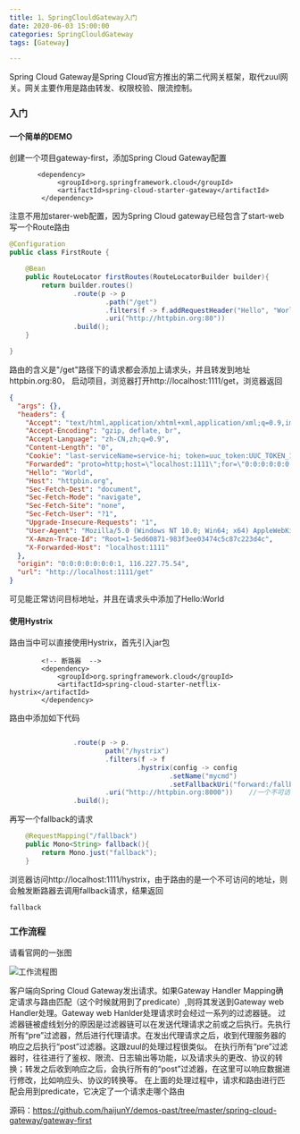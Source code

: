 ```yaml
---
title: 1、SpringClouldGateway入门
date: 2020-06-03 15:00:00
categories: SpringClouldGateway
tags: [Gateway]

---
```


Spring Cloud Gateway是Spring Cloud官方推出的第二代网关框架，取代zuul网关。网关主要作用是路由转发、权限校验、限流控制。

### 入门
#### 一个简单的DEMO
创建一个项目gateway-first，添加Spring Cloud Gateway配置
```pom
       <dependency>
            <groupId>org.springframework.cloud</groupId>
            <artifactId>spring-cloud-starter-gateway</artifactId>
        </dependency>
```
注意不用加starer-web配置，因为Spring Cloud gateway已经包含了start-web
写一个Route路由
```java
@Configuration
public class FirstRoute {

    @Bean
    public RouteLocator firstRoutes(RouteLocatorBuilder builder){
        return builder.routes()
                .route(p -> p
                        .path("/get")
                        .filters(f -> f.addRequestHeader("Hello", "World"))
                        .uri("http://httpbin.org:80"))
                .build();
    }

}
```
路由的含义是"/get"路径下的请求都会添加上请求头，并且转发到地址httpbin.org:80，
启动项目，浏览器打开http://localhost:1111/get，浏览器返回
```json
{
  "args": {}, 
  "headers": {
    "Accept": "text/html,application/xhtml+xml,application/xml;q=0.9,image/webp,image/apng,*/*;q=0.8,application/signed-exchange;v=b3;q=0.9", 
    "Accept-Encoding": "gzip, deflate, br", 
    "Accept-Language": "zh-CN,zh;q=0.9", 
    "Content-Length": "0", 
    "Cookie": "last-serviceName=service-hi; token=uuc_token:UUC_TOKEN_1d5b43335-19d9-4acc-980d-36e066110f25", 
    "Forwarded": "proto=http;host=\"localhost:1111\";for=\"0:0:0:0:0:0:0:1:64521\"", 
    "Hello": "World", 
    "Host": "httpbin.org", 
    "Sec-Fetch-Dest": "document", 
    "Sec-Fetch-Mode": "navigate", 
    "Sec-Fetch-Site": "none", 
    "Sec-Fetch-User": "?1", 
    "Upgrade-Insecure-Requests": "1", 
    "User-Agent": "Mozilla/5.0 (Windows NT 10.0; Win64; x64) AppleWebKit/537.36 (KHTML, like Gecko) Chrome/83.0.4103.61 Safari/537.36", 
    "X-Amzn-Trace-Id": "Root=1-5ed60871-983f3ee03474c5c87c223d4c", 
    "X-Forwarded-Host": "localhost:1111"
  }, 
  "origin": "0:0:0:0:0:0:0:1, 116.227.75.54", 
  "url": "http://localhost:1111/get"
}
```
可见能正常访问目标地址，并且在请求头中添加了Hello:World
#### 使用Hystrix
路由当中可以直接使用Hystrix，首先引入jar包
```pom
        <!-- 断路器  -->
        <dependency>
            <groupId>org.springframework.cloud</groupId>
            <artifactId>spring-cloud-starter-netflix-hystrix</artifactId>
        </dependency>
```
路由中添加如下代码
```java

                .route(p -> p.
                        path("/hystrix")
                        .filters(f -> f
                                .hystrix(config -> config
                                        .setName("mycmd")
                                        .setFallbackUri("forward:/fallback")))  //访问失败后请求/fallback路径
                        .uri("http://httpbin.org:8000"))    //一个不可访问的地址
                .build();
```
再写一个fallback的请求
```java
    @RequestMapping("/fallback")
    public Mono<String> fallback(){
        return Mono.just("fallback");
    }
```
浏览器访问http://localhost:1111/hystrix，由于路由的是一个不可访问的地址，则会触发断路器去调用fallback请求，结果返回
```text
fallback
```
### 工作流程

请看官网的一张图

![工作流程图](D:/works/haijunY.github.io/source/images/SpringCloudGateway工作流程图.png)

客户端向Spring Cloud Gateway发出请求。如果Gateway Handler Mapping确定请求与路由匹配（这个时候就用到了predicate）,则将其发送到Gateway web Handler处理。Gateway web Hanlder处理请求时会经过一系列的过滤器链。
过滤器链被虚线划分的原因是过滤器链可以在发送代理请求之前或之后执行。先执行所有“pre”过滤器，然后进行代理请求。在发出代理请求之后，收到代理服务器的响应之后执行“post”过滤器。这跟zuul的处理过程很类似。
在执行所有“pre”过滤器时，往往进行了鉴权、限流、日志输出等功能，以及请求头的更改、协议的转换；转发之后收到响应之后，会执行所有的“post”过滤器，在这里可以响应数据进行修改，比如响应头、协议的转换等。
在上面的处理过程中，请求和路由进行匹配会用到predicate，它决定了一个请求走哪个路由

源码：https://github.com/haijunY/demos-past/tree/master/spring-cloud-gateway/gateway-first